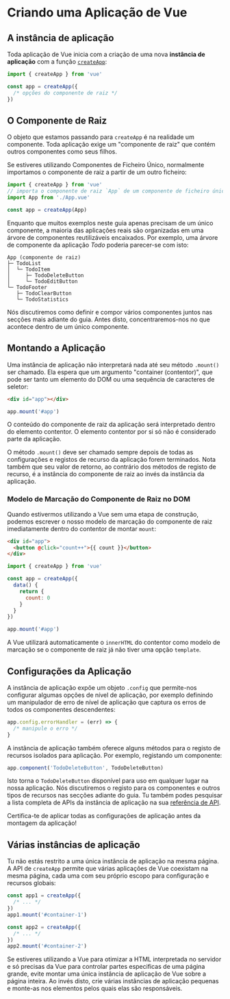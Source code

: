 # Criando uma Aplicação de Vue

## A instância de aplicação

Toda aplicação de Vue inicia com a criação de uma nova **instância de aplicação** com a função [`createApp`](/api/application#createapp):

```js
import { createApp } from 'vue'

const app = createApp({
  /* opções do componente de raiz */
})
```

## O Componente de Raiz

O objeto que estamos passando para `createApp` é na realidade um componente. Toda aplicação exige um "componente de raiz" que contém outros componentes como seus filhos.

Se estiveres utilizando Componentes de Ficheiro Único, normalmente importamos o componente de raiz a partir de um outro ficheiro:

```js
import { createApp } from 'vue'
// importa o componente de raiz `App` de um componente de ficheiro único.
import App from './App.vue'

const app = createApp(App)
```

Enquanto que muitos exemplos neste guia apenas precisam de um único componente, a maioria das aplicações reais são organizadas em uma árvore de componentes reutilizáveis encaixados. Por exemplo, uma árvore de componente da aplicação _Todo_ poderia parecer-se com isto:

```
App (componente de raiz)
├─ TodoList
│  └─ TodoItem
│     ├─ TodoDeleteButton
│     └─ TodoEditButton
└─ TodoFooter
   ├─ TodoClearButton
   └─ TodoStatistics
```

Nós discutiremos como definir e compor vários componentes juntos nas secções mais adiante do guia. Antes disto, concentraremos-nos no que acontece dentro de um único componente.

## Montando a Aplicação

Uma instância de aplicação não interpretará nada até seu método `.mount()` ser chamado. Ela espera que um argumento "container (contentor)", que pode ser tanto um elemento do DOM ou uma sequência de caracteres de seletor:

```html
<div id="app"></div>
```

```js
app.mount('#app')
```

O conteúdo do componente de raiz da aplicação será interpretado dentro do elemento contentor. O elemento contentor por si só não é considerado parte da aplicação.

O método `.mount()` deve ser chamado sempre depois de todas as configurações e registos de recurso da aplicação forem terminados. Nota também que seu valor de retorno, ao contrário dos métodos de registo de recurso, é a instância do componente de raiz ao invés da instância da aplicação.

### Modelo de Marcação do Componente de Raiz no DOM

Quando estivermos utilizando a Vue sem uma etapa de construção, podemos escrever o nosso modelo de marcação do componente de raiz imediatamente dentro do contentor de montar `mount`:

```html
<div id="app">
  <button @click="count++">{{ count }}</button>
</div>
```

```js
import { createApp } from 'vue'

const app = createApp({
  data() {
    return {
      count: 0
    }
  }
})

app.mount('#app')
```

A Vue utilizará automaticamente o `innerHTML` do contentor como modelo de marcação se o componente de raiz já não tiver uma opção `template`.

## Configurações da Aplicação

A instância de aplicação expõe um objeto `.config` que permite-nos configurar algumas opções de nível de aplicação, por exemplo definindo um manipulador de erro de nível de aplicação que captura os erros de todos os componentes descendentes: 

```js
app.config.errorHandler = (err) => {
  /* manipule o erro */
}
```

A instância de aplicação também oferece alguns métodos para o registo de recursos isolados para aplicação. Por exemplo, registando um componente:

```js
app.component('TodoDeleteButton', TodoDeleteButton)
```

Isto torna o `TodoDeleteButton` disponível para uso em qualquer lugar na nossa aplicação. Nós discutiremos o registo para os componentes e outros tipos de recursos nas secções adiante do guia. Tu também podes pesquisar a lista completa de APIs da instância de aplicação na sua [referência de API](/api/application).

Certifica-te de aplicar todas as configurações de aplicação antes da montagem da aplicação!

## Várias instâncias de aplicação

Tu não estás restrito a uma única instância de aplicação na mesma página. A API de `createApp` permite que várias aplicações de Vue coexistam na mesma página, cada uma com seu próprio escopo para configuração e recursos globais:

```js
const app1 = createApp({
  /* ... */
})
app1.mount('#container-1')

const app2 = createApp({
  /* ... */
})
app2.mount('#container-2')
```

Se estiveres utilizando a Vue para otimizar a HTML interpretada no servidor e só precisas da Vue para controlar partes especificas de uma página grande, evite montar uma única instância de aplicação de Vue sobre a página inteira. Ao invés disto, crie várias instâncias de aplicação pequenas e monte-as nos elementos pelos quais elas são responsáveis.
